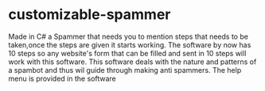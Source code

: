 customizable-spammer
====================

Made in C# a Spammer that needs you to mention steps that needs to be taken,once the steps are given it starts working.
The software by now has 10 steps so any website's form that can be filled and sent in 10 steps will work with this software.
This software deals with the nature and patterns of a spambot and thus wil guide through making anti spammers.
The help menu is provided in the software
